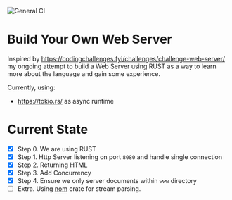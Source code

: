 ![General CI](https://github.com/ferranjr/build-your-own-in-rust/actions/workflows/web-server-general.yml/badge.svg)

# Build Your Own Web Server
Inspired by https://codingchallenges.fyi/challenges/challenge-web-server/ my ongoing attempt to build a Web Server using RUST as a way to learn more about the language and gain some experience.

Currently, using:
* https://tokio.rs/ as async runtime

# Current State
* [x] Step 0. We are using RUST
* [x] Step 1. Http Server listening on port `8080` and handle single connection
* [x] Step 2. Returning HTML
* [x] Step 3. Add Concurrency
* [x] Step 4. Ensure we only server documents within `www` directory
* [ ] Extra. Using [nom](https://docs.rs/nom/latest/nom/) crate for stream parsing.
